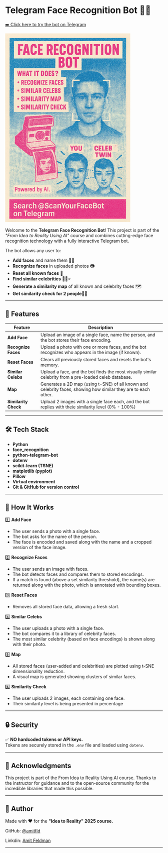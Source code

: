 # Telegram Face Recognition Bot 🤖📸

[➡️ Click here to try the bot on Telegram](https://t.me/ScanYourFaceBot)

<img src="Bot-Risograph.png" alt="Project Risograph" width="400"/>

Welcome to the **Telegram Face Recognition Bot**! This project is part of the *"From Idea to Reality Using AI"* course and combines cutting-edge face recognition technology with a fully interactive Telegram bot.

The bot allows any user to:
- **Add faces** and name them 🧑‍💻
- **Recognize faces** in uploaded photos 📷
- **Reset all known faces** 🔄
- **Find similar celebrities** 🕵️‍♂️⭐
- **Generate a similarity map** of all known and celebrity faces 🗺️
- **Get similarity check for 2 people**👩‍👦

---

## 🚀 Features

| Feature                | Description                                                                                                    |
|------------------------|----------------------------------------------------------------------------------------------------------------|
| **Add Face**           | Upload an image of a single face, name the person, and the bot stores their face encoding.                     |
| **Recognize Faces**    | Upload a photo with one or more faces, and the bot recognizes who appears in the image (if known).             |
| **Reset Faces**        | Clears all previously stored faces and resets the bot's memory.                                                |
| **Similar Celebs**     | Upload a face, and the bot finds the most visually similar celebrity from a pre-loaded celeb database.         |
| **Map**                | Generates a 2D map (using t-SNE) of all known and celebrity faces, showing how similar they are to each other. |
| **Similarity Check**   | Upload 2 images with a single face each, and the bot replies with theie similarity level (0% - 100%)           |

---

## 🛠️ Tech Stack

- **Python**
- **face_recognition**
- **python-telegram-bot**
- **dotenv**
- **scikit-learn (TSNE)**
- **matplotlib (pyplot)**
- **Pillow**
- **Virtual environment**
- **Git & GitHub for version control**

---

## 🔑 How It Works

1️⃣ **Add Face**
- The user sends a photo with a single face.
- The bot asks for the name of the person.
- The face is encoded and saved along with the name and a cropped version of the face image.

2️⃣ **Recognize Faces**
- The user sends an image with faces.
- The bot detects faces and compares them to stored encodings.
- If a match is found (above a set similarity threshold), the name(s) are returned along with the photo, which is annotated with bounding boxes.

3️⃣ **Reset Faces**
- Removes all stored face data, allowing a fresh start.

4️⃣ **Similar Celebs**
- The user uploads a photo with a single face.
- The bot compares it to a library of celebrity faces.
- The most similar celebrity (based on face encodings) is shown along with their photo.

5️⃣ **Map**
- All stored faces (user-added and celebrities) are plotted using t-SNE dimensionality reduction.
- A visual map is generated showing clusters of similar faces.

6️⃣ **Similarity Check**
- The user uploads 2 images, each containing one face.
- Their similarity level is being presented in percentage

---

## 🔒 Security
✅ **NO hardcoded tokens or API keys.**  
Tokens are securely stored in the `.env` file and loaded using `dotenv`.

---

## 🙌 Acknowledgments
This project is part of the From Idea to Reality Using AI course. Thanks to the instructor for guidance and to the open-source community for the incredible libraries that made this possible.

---

## 👤 Author

Made with ❤️ for the **"Idea to Reality" 2025 course.**

GitHub: [@amitfld](https://github.com/amitfld)

Linkdin: [Amit Feldman](www.linkedin.com/in/amit-fld)

---
